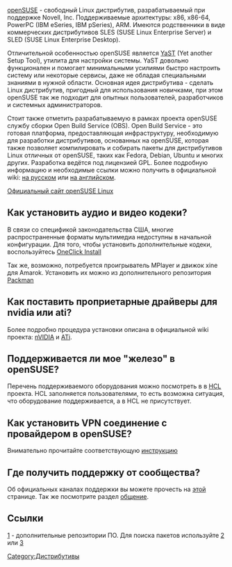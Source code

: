 [openSUSE](http://www.opensuse.org/) - свободный Linux дистрибутив,
разрабатываемый при поддержке Novell, Inc. Поддерживаемые
архитектуры: x86, x86-64, PowerPC (IBM eSeries, IBM pSeries),
ARM. Имеются родственники в виде коммерческих дистрибутивов SLES (SUSE
Linux Enterprise Server) и SLED (SUSE Linux Enterprise Desktop).

Отличительной особенностью openSUSE является
[YaST](http://en.opensuse.org/YaST/About) (Yet another Setup Tool),
утилита для настройки системы. YaST довольно функционален и
помогает минимальными усилиями быстро настроить систему или
некоторые сервисы, даже не обладая специальными знаниями в нужной
области. Основная идея дистрибутива - сделать Linux дистрибутив,
пригодный для использования новичками, при этом openSUSE так же
подходит для опытных пользователей, разработчиков и системных
администраторов.

Стоит также отметить разрабатываемую в рамках проекта openSUSE службу
сборки Open Build Service (OBS). Open Build Service - это готовая
платформа, предоставляющая инфраструктуру, необходимую для
разработки дистрибутивов, основанных на openSUSE, которая
также позволяет компилировать и собирать пакеты для дистрибутивов
Linux отличных от openSUSE, таких как Fedora, Debian, Ubuntu и многих
других. Разработка ведётся под лицензией GPL. Более подробную
информацию и необходимые ссылки можно получить в официальной
wiki: [на русском](http://ru.opensuse.org/Служба_сборки/) или [на
английском](http://en.opensuse.org/Build_Service).

[Официальный сайт openSUSE Linux](http://www.opensuse.org/)

## Как установить аудио и видео кодеки?

В связи со спецификой законодательства США, многие распространенные
форматы мультимедиа недоступны в начальной конфигурации. Для того,
чтобы установить дополнительные кодеки, воспользуйтесь [OneClick
Install](http://opensuse-community.org/Restricted_Formats)

Так же, возможно, потребуется проигрыватель MPlayer и движок xine для
Amarok. Установить их можно из дополнительного репозитория
[Packman](http://ru.opensuse.org/Дополнительные_репозитории#Packman)

## Как поставить проприетарные драйверы для nvidia или ati?

Более подробно процедура установки описана в официальной wiki проекта:
[nVIDIA](http://ru.opensuse.org/Драйверы_NVIDIA) и
[ATi](http://ru.opensuse.org/ATI).

## Поддерживается ли мое "железо" в openSUSE?

Перечень поддерживаемого оборудования можно посмотреть в в
[HCL](http://ru.opensuse.org/HCL) проекта. HCL заполняется
пользователями, то есть возможна ситуация, что
оборудование поддерживается, а в HCL не присутствует.

## Как установить VPN соединение с провайдером в openSUSE?

Внимательно прочитайте соответствующую
[инструкцию](http://ru.opensuse.org/VPN)

## Где получить поддержку от сообщества?

Об официальных каналах поддержки вы можете прочесть на
[этой](http://help.opensuse.org/index.html.ru) странице. Так же
посмотрите раздел [общение](http://ru.opensuse.org/Общение).

## Ссылки

[1](http://ru.opensuse.org/Дополнительные_репозитории) - дополнительные
репозитории ПО. Для поиска пакетов используйте
[2](http://software.opensuse.org/search) или
[3](http://packages.opensuse-community.org/)

[Category:Дистрибутивы](Category:Дистрибутивы)
